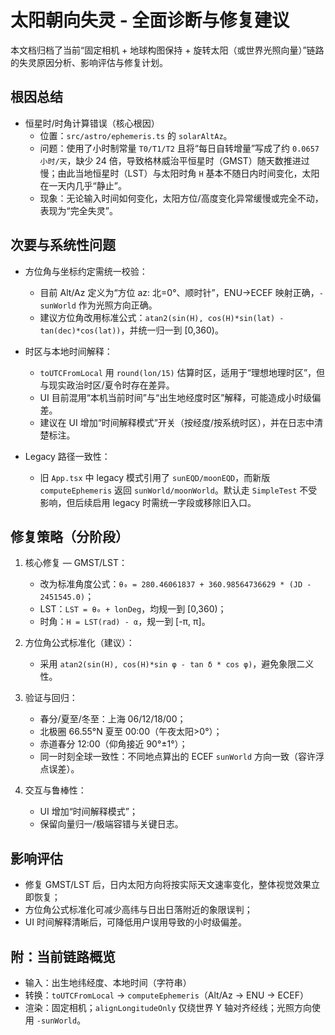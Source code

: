 # 太阳朝向失灵 - 全面诊断与修复建议

本文档归档了当前“固定相机 + 地球构图保持 + 旋转太阳（或世界光照向量）”链路的失灵原因分析、影响评估与修复计划。

## 根因总结

- 恒星时/时角计算错误（核心根因）
  - 位置：`src/astro/ephemeris.ts` 的 `solarAltAz`。
  - 问题：使用了小时制常量 `T0/T1/T2` 且将“每日自转增量”写成了约 `0.0657 小时/天`，缺少 24 倍，导致格林威治平恒星时（GMST）随天数推进过慢；由此当地恒星时（LST）与太阳时角 `H` 基本不随日内时间变化，太阳在一天内几乎“静止”。
  - 现象：无论输入时间如何变化，太阳方位/高度变化异常缓慢或完全不动，表现为“完全失灵”。

## 次要与系统性问题

- 方位角与坐标约定需统一校验：
  - 目前 Alt/Az 定义为“方位 az: 北=0°、顺时针”，ENU→ECEF 映射正确，`-sunWorld` 作为光照方向正确。
  - 建议方位角改用标准公式：`atan2(sin(H), cos(H)*sin(lat) - tan(dec)*cos(lat))`，并统一归一到 [0,360)。

- 时区与本地时间解释：
  - `toUTCFromLocal` 用 `round(lon/15)` 估算时区，适用于“理想地理时区”，但与现实政治时区/夏令时存在差异。
  - UI 目前混用“本机当前时间”与“出生地经度时区”解释，可能造成小时级偏差。
  - 建议在 UI 增加“时间解释模式”开关（按经度/按系统时区），并在日志中清楚标注。

- Legacy 路径一致性：
  - 旧 `App.tsx` 中 legacy 模式引用了 `sunEQD/moonEQD`，而新版 `computeEphemeris` 返回 `sunWorld/moonWorld`。默认走 `SimpleTest` 不受影响，但后续启用 legacy 时需统一字段或移除旧入口。

## 修复策略（分阶段）

1) 核心修复 — GMST/LST：
   - 改为标准角度公式：`θ₀ = 280.46061837 + 360.98564736629 * (JD - 2451545.0)`；
   - LST：`LST = θ₀ + lonDeg`，均规一到 [0,360)；
   - 时角：`H = LST(rad) - α`，规一到 [-π, π]。

2) 方位角公式标准化（建议）：
   - 采用 `atan2(sin(H), cos(H)*sin φ - tan δ * cos φ)`，避免象限二义性。

3) 验证与回归：
   - 春分/夏至/冬至：上海 06/12/18/00；
   - 北极圈 66.55°N 夏至 00:00（午夜太阳>0°）；
   - 赤道春分 12:00（仰角接近 90°±1°）；
   - 同一时刻全球一致性：不同地点算出的 ECEF `sunWorld` 方向一致（容许浮点误差）。

4) 交互与鲁棒性：
   - UI 增加“时间解释模式”；
   - 保留向量归一/极端容错与关键日志。

## 影响评估

- 修复 GMST/LST 后，日内太阳方向将按实际天文速率变化，整体视觉效果立即恢复；
- 方位角公式标准化可减少高纬与日出日落附近的象限误判；
- UI 时间解释清晰后，可降低用户误用导致的小时级偏差。

## 附：当前链路概览

- 输入：出生地纬经度、本地时间（字符串）
- 转换：`toUTCFromLocal` → `computeEphemeris`（Alt/Az → ENU → ECEF）
- 渲染：固定相机；`alignLongitudeOnly` 仅绕世界 Y 轴对齐经线；光照方向使用 `-sunWorld`。

